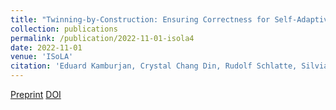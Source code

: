 ```yaml
---
title: "Twinning-by-Construction: Ensuring Correctness for Self-Adaptive Digital Twin"
collection: publications
permalink: /publication/2022-11-01-isola4
date: 2022-11-01
venue: 'ISoLA'
citation: 'Eduard Kamburjan, Crystal Chang Din, Rudolf Schlatte, Silvia Lizeth Tarifa Tapia, Einar Broch Johnsen. (2022). <b>ISoLA</b>.'
---
```


[Preprint](/files/isola_22_2.pdf)
[DOI](https://doi.org/10.1007/978-3-031-19849-6_12)
